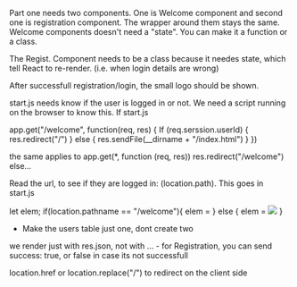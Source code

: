 Part one needs two components. One is Welcome component and second one is registration component. The wrapper around them stays the same.
Welcome components doesn't need a "state". You can make it a function or a class.

The Regist. Component needs to be a class because it needes state, which tell React to re-render. (i.e. when login details are wrong)

After successfull registration/login, the small logo should be shown.

start.js needs know if the user is logged in or not. We need a script running on the browser to know this. If start.js 

app.get("/welcome", function(req, res) {
If (req.serssion.userId) {
	res.redirect("/")
} else {
res.sendFile(__dirname + "/index.html")
}
})

the same applies to app.get(*, function (req, res))
	res.redirect("/welcome")
else… 

Read the url, to see if they are logged in: (location.path). This goes in start.js

let elem; 
if(location.pathname == "/welcome"){
elem = <Welcome />
} else {
elem = <img src = "logo.gif"/>
}

- Make the users table just one, dont create two

we render just with res.json, not with … - for Registration, you can send success: true, or false in case its not successfull

location.href 	or 	location.replace("/")	to redirect on the client side 

###### #################

